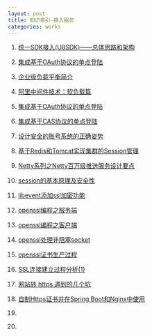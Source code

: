 ```yaml
---
layout: post
title: 知识索引-接入服务
categories: works
---
```


1. [统一SDK接入(U8SDK)——总体思路和架构](http://www.cnblogs.com/ijavaboy/p/4328709.html)

2. [集成基于OAuth协议的单点登陆](http://www.cnblogs.com/loveis715/p/4491456.html)

3. [企业级负载平衡简介](http://www.cnblogs.com/loveis715/p/4547968.html)

4. [阿里中间件技术：软负载篇](http://www.jiagoushuo.com/article/1000146.html)

5. [集成基于OAuth协议的单点登陆](http://www.cnblogs.com/loveis715/p/4491456.html)

6. [集成基于CAS协议的单点登陆](http://www.cnblogs.com/loveis715/p/4491417.html)

7. [设计安全的账号系统的正确姿势](http://blog.coderzh.com/2016/01/03/security-design/)

8. [基于Redis和Tomcat实现集群的Session管理](http://www.jiagoushuo.com/article/1000289.html)

9. [Netty系列之Netty百万级推送服务设计要点](http://www.infoq.com/cn/articles/netty-million-level-push-service-design-points)

10. [session的基本原理及安全性](http://blog.csdn.net/yunnysunny/article/details/26935637)


11. [libevent添加ssl加密功能 ](http://blog.csdn.net/fly2010love/article/details/46459485)

12. [openssl编程之服务端 ](http://blog.csdn.net/fly2010love/article/details/46458963)

13. [ openssl编程之客户端 ](http://blog.csdn.net/fly2010love/article/details/46458805)

13. [openssl处理非阻塞socket ](http://blog.csdn.net/fly2010love/article/details/46470033)

14. [ openssl证书生产过程 ](http://blog.csdn.net/fly2010love/article/details/46415307)

15. [ SSL连接建立过程分析(1) ](http://blog.csdn.net/jinhill/article/details/3615626)

16. [网站转 https 遇到的几个坑](https://sosonemo.me/pitfalls-to-https.html)


17. [自制Https证书并在Spring Boot和Nginx中使用](http://h2ex.com/339)



17. []()





15. []()


